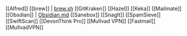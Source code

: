 [[Alfred]]
[[brew]] | [brew.sh](https://brew.sh/)
[[GitKraken]]
[[Hazel]]
[[Keka]]
[[Mailmate]]
[[Obsdian]] | [Obsidian.md](https://obsidian.md/)
[[Sanebox]]
[[SnagIt]]
[[SpamSieve]]
[[SwiftScan]]
[[DevonThink Pro]]
[[Mullvad VPN]]
[[Fastmail]]
[[MullvadVPN]]
